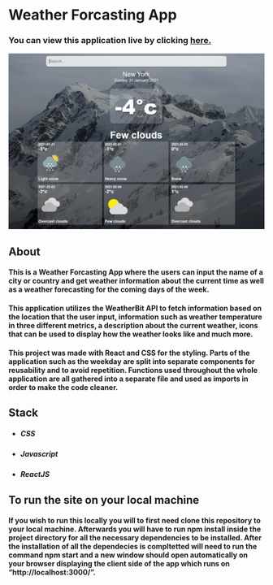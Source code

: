 # Weather Forcasting App

### You can view this application live by clicking [here.](https://weatheria-forcasting.web.app/)

<p align="center">
  <img src="./Project-Sample.png" width="1000px">
</p>

## About

#### This is a Weather Forcasting App where the users can input the name of a city or country and get weather information about the current time as well as a weather forecasting for the coming days of the week.

#### This application utilizes the WeatherBit API to fetch information based on the location that the user input, information such as weather temperature in three different metrics, a description about the current weather, icons that can be used to display how the weather looks like and much more.

#### This project was made with React and CSS for the styling. Parts of the application such as the weekday are split into separate components for reusability and to avoid repetition. Functions used throughout the whole application are all gathered into a separate file and used as imports in order to make the code cleaner.

## Stack

- ##### CSS
- ##### Javascript
- ##### ReactJS

## To run the site on your local machine

#### If you wish to run this locally you will to first need clone this repository to your local machine. Afterwards you will have to run npm install inside the project directory for all the necessary dependencies to be installed. After the installation of all the dependecies is compltetted will need to run the command npm start and a new window should open automatically on your browser displaying the client side of the app which runs on “http://localhost:3000/”.
